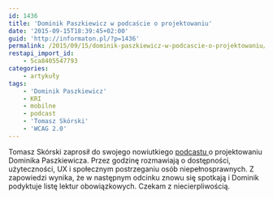 ```yaml
---
id: 1436
title: 'Dominik Paszkiewicz w podcaście o projektowaniu'
date: '2015-09-15T18:39:45+02:00'
guid: 'http://informaton.pl/?p=1436'
permalink: /2015/09/15/dominik-paszkiewicz-w-podcascie-o-projektowaniu/
restapi_import_id:
    - 5ca8405547793
categories:
    - artykuły
tags:
    - 'Dominik Paszkiewicz'
    - KRI
    - mobilne
    - podcast
    - 'Tomasz Skórski'
    - 'WCAG 2.0'
---
```


Tomasz Skórski zaprosił do swojego nowiutkiego [podcastu ](http://nietylko.design/003-dominik-paszkiewicz/)o projektowaniu Dominika Paszkiewicza. Przez godzinę rozmawiają o dostępności, użyteczności, UX i społecznym postrzeganiu osób niepełnosprawnych. Z zapowiedzi wynika, że w następnym odcinku znowu się spotkają i Dominik podyktuje listę lektur obowiązkowych. Czekam z niecierpliwością.
